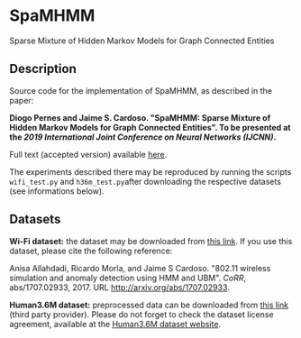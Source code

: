 # SpaMHMM
Sparse Mixture of Hidden Markov Models for Graph Connected Entities

## Description
Source code for the implementation of SpaMHMM, as described in the paper:

**Diogo Pernes and Jaime S. Cardoso. "SpaMHMM: Sparse Mixture of Hidden Markov Models for Graph Connected Entities". To be presented at the *2019 International Joint Conference on Neural Networks (IJCNN)*.**

Full text (accepted version) available [here](https://drive.google.com/file/d/1qtIAVMifaBXs5nSYVcNkOs-zaalDWGEu/view?usp=sharing).

The experiments described there may be reproduced by running the scripts ```wifi_test.py``` and ```h36m_test.py```after downloading the
respective datasets (see informations below).

## Datasets

**Wi-Fi dataset:** the dataset may be downloaded from [this link](https://drive.google.com/open?id=1IyK8lWvV9bDQ43ZT6a51lB9iPT9EtXt8). If you use this dataset, please cite the following reference:

Anisa Allahdadi, Ricardo Morla, and Jaime S Cardoso. "802.11 wireless simulation and anomaly
detection using HMM and UBM". *CoRR*, abs/1707.02933, 2017. URL http://arxiv.org/abs/1707.02933.

**Human3.6M dataset:** preprocessed data can be downloaded from [this link](http://www.cs.stanford.edu/people/ashesh/h3.6m.zip) (third party provider). Please do not forget to check the dataset license agreement, available at the [Human3.6M dataset website](http://vision.imar.ro/human3.6m/description.php).
